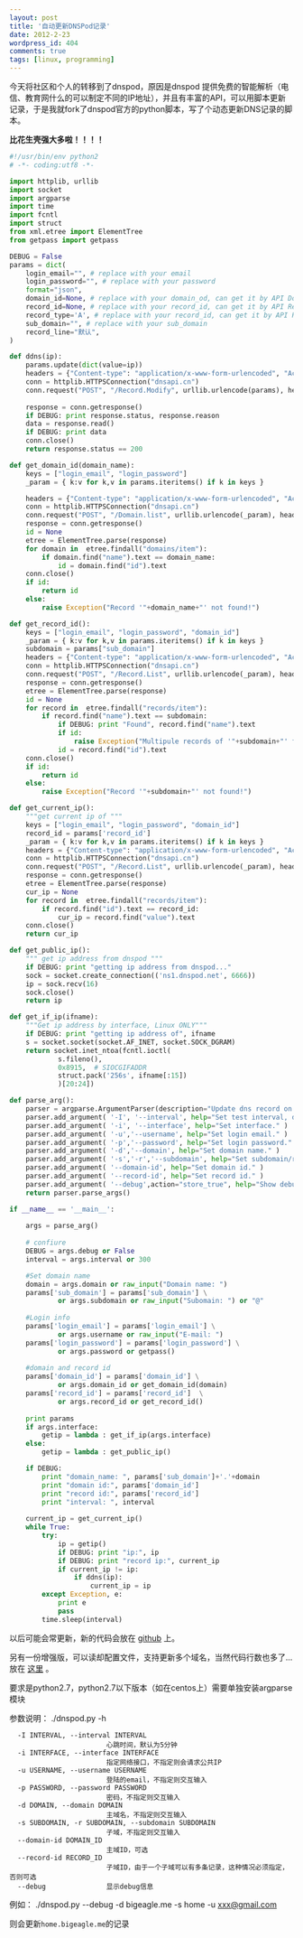 ```yaml
---
layout: post
title: '自动更新DNSPod记录'
date: 2012-2-23
wordpress_id: 404
comments: true
tags: [linux, programming]
---
```

今天将社区和个人的转移到了dnspod，原因是dnspod 提供免费的智能解析（电信、教育网什么的可以制定不同的IP地址），并且有丰富的API，可以用脚本更新记录，于是我就fork了dnspod官方的python脚本，写了个动态更新DNS记录的脚本。

**比花生壳强大多啦！！！！**
<!--more-->

```python
#!/usr/bin/env python2
# -*- coding:utf8 -*-

import httplib, urllib
import socket
import argparse
import time
import fcntl
import struct
from xml.etree import ElementTree
from getpass import getpass

DEBUG = False
params = dict(
    login_email="", # replace with your email
    login_password="", # replace with your password
    format="json",
    domain_id=None, # replace with your domain_od, can get it by API Domain.List
    record_id=None, # replace with your record_id, can get it by API Record.List
    record_type='A', # replace with your record_id, can get it by API Record.List
    sub_domain="", # replace with your sub_domain
    record_line="默认",
)

def ddns(ip):
    params.update(dict(value=ip))
    headers = {"Content-type": "application/x-www-form-urlencoded", "Accept": "text/json"}
    conn = httplib.HTTPSConnection("dnsapi.cn")
    conn.request("POST", "/Record.Modify", urllib.urlencode(params), headers)
    
    response = conn.getresponse()
    if DEBUG: print response.status, response.reason
    data = response.read()
    if DEBUG: print data
    conn.close()
    return response.status == 200

def get_domain_id(domain_name):
    keys = ["login_email", "login_password"]
    _param = { k:v for k,v in params.iteritems() if k in keys }

    headers = {"Content-type": "application/x-www-form-urlencoded", "Accept": "text/json"}
    conn = httplib.HTTPSConnection("dnsapi.cn")
    conn.request("POST", "/Domain.list", urllib.urlencode(_param), headers)
    response = conn.getresponse()
    id = None
    etree = ElementTree.parse(response)
    for domain in  etree.findall("domains/item"):
        if domain.find("name").text == domain_name:
            id = domain.find("id").text          
    conn.close()
    if id:
        return id
    else:
        raise Exception("Record '"+domain_name+"' not found!")

def get_record_id():
    keys = ["login_email", "login_password", "domain_id"]
    _param = { k:v for k,v in params.iteritems() if k in keys }
    subdomain = params["sub_domain"]
    headers = {"Content-type": "application/x-www-form-urlencoded", "Accept": "text/json"}
    conn = httplib.HTTPSConnection("dnsapi.cn")
    conn.request("POST", "/Record.List", urllib.urlencode(_param), headers)
    response = conn.getresponse()
    etree = ElementTree.parse(response)
    id = None
    for record in  etree.findall("records/item"):
        if record.find("name").text == subdomain:
            if DEBUG: print "Found", record.find("name").text
            if id:
                raise Exception("Multipule records of '"+subdomain+"' found. Please specify record id! ")
            id = record.find("id").text
    conn.close()
    if id:
        return id
    else:
        raise Exception("Record '"+subdomain+"' not found!")

def get_current_ip():
    """get current ip of """
    keys = ["login_email", "login_password", "domain_id"]
    record_id = params['record_id']
    _param = { k:v for k,v in params.iteritems() if k in keys }
    headers = {"Content-type": "application/x-www-form-urlencoded", "Accept": "text/json"}
    conn = httplib.HTTPSConnection("dnsapi.cn")
    conn.request("POST", "/Record.List", urllib.urlencode(_param), headers)
    response = conn.getresponse()
    etree = ElementTree.parse(response)
    cur_ip = None
    for record in  etree.findall("records/item"):
        if record.find("id").text == record_id:
            cur_ip = record.find("value").text
    conn.close()
    return cur_ip

def get_public_ip():
    """ get ip address from dnspod """
    if DEBUG: print "getting ip address from dnspod..."
    sock = socket.create_connection(('ns1.dnspod.net', 6666))
    ip = sock.recv(16)
    sock.close()
    return ip

def get_if_ip(ifname):
    """Get ip address by interface, Linux ONLY"""
    if DEBUG: print "getting ip address of", ifname
    s = socket.socket(socket.AF_INET, socket.SOCK_DGRAM)
    return socket.inet_ntoa(fcntl.ioctl(
            s.fileno(),
            0x8915,  # SIOCGIFADDR
            struct.pack('256s', ifname[:15])
            )[20:24])

def parse_arg():
    parser = argparse.ArgumentParser(description="Update dns record on dnspod dynamically.")
    parser.add_argument( '-I', '--interval', help="Set test interval, default is 300 seconds." )
    parser.add_argument( '-i', '--interface', help="Set interface." )
    parser.add_argument( '-u','--username', help="Set login email." )
    parser.add_argument( '-p','--password', help="Set login password." )
    parser.add_argument( '-d','--domain', help="Set domain name." )
    parser.add_argument( '-s','-r','--subdomain', help="Set subdomain/record name." )
    parser.add_argument( '--domain-id', help="Set domain id." )
    parser.add_argument( '--record-id', help="Set record id." )
    parser.add_argument( '--debug',action="store_true", help="Show debug outputs." )
    return parser.parse_args()

if __name__ == '__main__':
    
    args = parse_arg()
    
    # confiure
    DEBUG = args.debug or False
    interval = args.interval or 300

    #Set domain name
    domain = args.domain or raw_input("Domain name: ")
    params['sub_domain'] = params['sub_domain'] \
            or args.subdomain or raw_input("Subomain: ") or "@"
    
    #Login info
    params['login_email'] = params['login_email'] \
            or args.username or raw_input("E-mail: ")
    params['login_password'] = params['login_password'] \
            or args.password or getpass()
    
    #domain and record id
    params['domain_id'] = params['domain_id'] \
            or args.domain_id or get_domain_id(domain)
    params['record_id'] = params['record_id']  \
            or args.record_id or get_record_id()
    
    print params
    if args.interface:
        getip = lambda : get_if_ip(args.interface)
    else:
        getip = lambda : get_public_ip()

    if DEBUG:
        print "domain_name: ", params['sub_domain']+'.'+domain
        print "domain id:", params['domain_id']
        print "record id:", params['record_id']
        print "interval: ", interval
    
    current_ip = get_current_ip()
    while True:
        try:
            ip = getip()
            if DEBUG: print "ip:", ip
            if DEBUG: print "record ip:", current_ip
            if current_ip != ip:
                if ddns(ip):
                    current_ip = ip
        except Exception, e:
            print e
            pass
        time.sleep(interval)
```

以后可能会常更新，新的代码会放在 [github](https://gist.github.com/833369) 上。

另有一份增强版，可以读却配置文件，支持更新多个域名，当然代码行数也多了... 放在 [这里](https://gist.github.com/1895388) </a> 。

要求是python2.7，python2.7以下版本（如在centos上）需要单独安装argparse模块

参数说明：
    ./dnspod.py -h 

      -I INTERVAL, --interval INTERVAL
                            心跳时间，默认为5分钟
      -i INTERFACE, --interface INTERFACE
                            指定网络接口，不指定则会请求公共IP
      -u USERNAME, --username USERNAME
                            登陆的email，不指定则交互输入
      -p PASSWORD, --password PASSWORD
                            密码，不指定则交互输入
      -d DOMAIN, --domain DOMAIN
                            主域名，不指定则交互输入
      -s SUBDOMAIN, -r SUBDOMAIN, --subdomain SUBDOMAIN
                            子域，不指定则交互输入
      --domain-id DOMAIN_ID
                            主域ID，可选
      --record-id RECORD_ID
                            子域ID，由于一个子域可以有多条记录，这种情况必须指定，否则可选
      --debug               显示debug信息

例如：
    ./dnspod.py --debug -d bigeagle.me -s home -u xxx@gmail.com

则会更新`home.bigeagle.me`的记录
